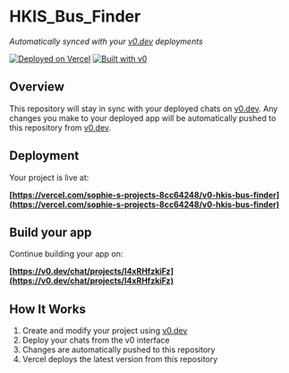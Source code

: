 # HKIS_Bus_Finder

*Automatically synced with your [v0.dev](https://v0.dev) deployments*

[![Deployed on Vercel](https://img.shields.io/badge/Deployed%20on-Vercel-black?style=for-the-badge&logo=vercel)](https://vercel.com/sophie-s-projects-8cc64248/v0-hkis-bus-finder)
[![Built with v0](https://img.shields.io/badge/Built%20with-v0.dev-black?style=for-the-badge)](https://v0.dev/chat/projects/I4xRHfzkiFz)

## Overview

This repository will stay in sync with your deployed chats on [v0.dev](https://v0.dev).
Any changes you make to your deployed app will be automatically pushed to this repository from [v0.dev](https://v0.dev).

## Deployment

Your project is live at:

**[https://vercel.com/sophie-s-projects-8cc64248/v0-hkis-bus-finder](https://vercel.com/sophie-s-projects-8cc64248/v0-hkis-bus-finder)**

## Build your app

Continue building your app on:

**[https://v0.dev/chat/projects/I4xRHfzkiFz](https://v0.dev/chat/projects/I4xRHfzkiFz)**

## How It Works

1. Create and modify your project using [v0.dev](https://v0.dev)
2. Deploy your chats from the v0 interface
3. Changes are automatically pushed to this repository
4. Vercel deploys the latest version from this repository